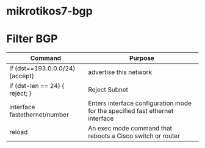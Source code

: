 # mikrotikos7-bgp

# Filter BGP

| Command | 	Purpose |
| --- | --- |
| if (dst==193.0.0.0/24) {accept} | advertise this network  |
| if (dst-len == 24) { reject; } | Reject Subnet |
| interface fastethernet/number | Enters interface configuration mode for the specified fast ethernet interface |
| reload | An exec mode command that reboots a Cisco switch or router |
